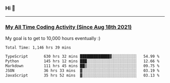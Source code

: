 ### Hi 🙂

---

### <a href="https://wakatime.com/@Eroxl">My All Time Coding Activity (Since Aug 18th 2021)</a>
My goal is to get to 10,000 hours eventually :)
<!--START_SECTION:waka-->

```txt
Total Time: 1,146 hrs 39 mins

TypeScript       630 hrs 32 mins █████████████▓░░░░░░░░░░░   54.99 %
Python           145 hrs 12 mins ███░░░░░░░░░░░░░░░░░░░░░░   12.66 %
Markdown         111 hrs 45 mins ██▒░░░░░░░░░░░░░░░░░░░░░░   09.75 %
JSON             36 hrs 33 mins  ▓░░░░░░░░░░░░░░░░░░░░░░░░   03.19 %
JavaScript       35 hrs 52 mins  ▓░░░░░░░░░░░░░░░░░░░░░░░░   03.13 %
```

<!--END_SECTION:waka-->
